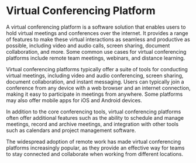 # Virtual Conferencing Platform
A virtual conferencing platform is a software solution that enables users to hold virtual meetings and conferences over the internet. It provides a range of features to make these virtual interactions as seamless and productive as possible, including video and audio calls, screen sharing, document collaboration, and more. Some common use cases for virtual conferencing platforms include remote team meetings, webinars, and distance learning.

Virtual conferencing platforms typically offer a suite of tools for conducting virtual meetings, including video and audio conferencing, screen sharing, document collaboration, and instant messaging. Users can typically join a conference from any device with a web browser and an internet connection, making it easy to participate in meetings from anywhere. Some platforms may also offer mobile apps for iOS and Android devices.

In addition to the core conferencing tools, virtual conferencing platforms often offer additional features such as the ability to schedule and manage meetings, record and archive meetings, and integration with other tools such as calendars and project management software.

The widespread adoption of remote work has made virtual conferencing platforms increasingly popular, as they provide an effective way for teams to stay connected and collaborate when working from different locations.
